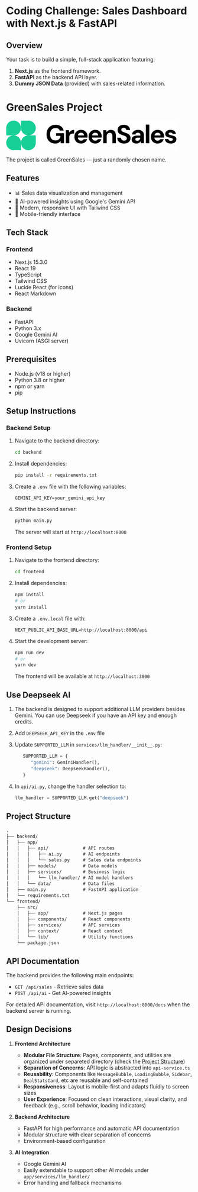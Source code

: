 # Coding Challenge: Sales Dashboard with Next.js & FastAPI

## Overview
Your task is to build a simple, full-stack application featuring:
1. **Next.js** as the frontend framework.
2. **FastAPI** as the backend API layer.
3. **Dummy JSON Data** (provided) with sales-related information.

# GreenSales Project

![GreenSales Logo](/frontend/public/greensales.svg)

The project is called GreenSales — just a randomly chosen name.

## Features

- 📊 Sales data visualization and management
- 🤖 AI-powered insights using Google's Gemini API
- 🎨 Modern, responsive UI with Tailwind CSS
- 📱 Mobile-friendly interface

## Tech Stack

### Frontend
- Next.js 15.3.0
- React 19
- TypeScript
- Tailwind CSS
- Lucide React (for icons)
- React Markdown

### Backend
- FastAPI
- Python 3.x
- Google Gemini AI
- Uvicorn (ASGI server)

## Prerequisites

- Node.js (v18 or higher)
- Python 3.8 or higher
- npm or yarn
- pip

## Setup Instructions

### Backend Setup

1. Navigate to the backend directory:
   ```bash
   cd backend
   ```

2. Install dependencies:
   ```bash
   pip install -r requirements.txt
   ```

3. Create a `.env` file with the following variables:
   ```
   GEMINI_API_KEY=your_gemini_api_key
   ```

4. Start the backend server:
   ```bash
   python main.py
   ```
   The server will start at `http://localhost:8000`

### Frontend Setup

1. Navigate to the frontend directory:
   ```bash
   cd frontend
   ```

2. Install dependencies:
   ```bash
   npm install
   # or
   yarn install
   ```

3. Create a `.env.local` file with:
   ```
   NEXT_PUBLIC_API_BASE_URL=http://localhost:8000/api
   ```

4. Start the development server:
   ```bash
   npm run dev
   # or
   yarn dev
   ```
   The frontend will be available at `http://localhost:3000`

## Use Deepseek AI
1. The backend is designed to support additional LLM providers besides Gemini. You can use Deepseek if you have an API key and enough credits.

2. Add `DEEPSEEK_API_KEY` in the `.env` file

3. Update `SUPPORTED_LLM` in `services/llm_handler/__init__.py`:
   ```python
      SUPPORTED_LLM = {
         "gemini": GeminiHandler(),
         "deepseek": DeepseekHandler(),
      }
   ```

4. In `api/ai.py`, change the handler selection to:
   ```python
   llm_handler = SUPPORTED_LLM.get("deepseek")
   ```

## Project Structure

```
.
├── backend/
│   ├── app/
│   │   ├── api/             # API routes
│   │   │   ├── ai.py        # AI endpoints
│   │   │   └── sales.py     # Sales data endpoints
│   │   ├── models/          # Data models
│   │   ├── services/        # Business logic
│   │   │   └── llm_handler/ # AI model handlers
│   │   └── data/            # Data files
│   ├── main.py              # FastAPI application
│   └── requirements.txt
└── frontend/
    ├── src/
    │   ├── app/             # Next.js pages
    │   ├── components/      # React components
    │   ├── services/        # API services
    │   ├── context/         # React context
    │   └── lib/             # Utility functions
    └── package.json
```

## API Documentation

The backend provides the following main endpoints:

- `GET /api/sales` - Retrieve sales data
- `POST /api/ai` - Get AI-powered insights

For detailed API documentation, visit `http://localhost:8000/docs` when the backend server is running.

## Design Decisions

1. **Frontend Architecture**
   - **Modular File Structure**: Pages, components, and utilities are organized under separeted directory (check the [Project Structure](#project-structure))
   - **Separation of Concerns**: API logic is abstracted into `api-service.ts`
   - **Reusability**: Components like `MessageBubble`, `LoadingBubble`, `Sidebar`, `DealStatsCard`, etc are reusable and self-contained
   - **Responsiveness**: Layout is mobile-first and adapts fluidly to screen sizes
   - **User Experience**: Focused on clean interactions, visual clarity, and feedback (e.g., scroll behavior, loading indicators)

2. **Backend Architecture**
   - FastAPI for high performance and automatic API documentation
   - Modular structure with clear separation of concerns
   - Environment-based configuration

3. **AI Integration**
   - Google Gemini AI
   - Easily extendable to support other AI models under `app/services/llm_handler/`
   - Error handling and fallback mechanisms
